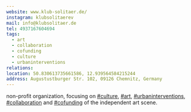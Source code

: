```yaml
---
website: www.klub-solitaer.de/
instagram: klubsolitaerev
mail: info@klubsolitaer.de
tel: 4937167604694
tags:
  - art
  - collaboration
  - cofunding
  - culture
  - urbaninterventions
relations: 
location: 50.830613735661586, 12.939564584215244
address: Augustustburger Str. 102, 09126 Chemnitz, Germany
---
```

 non-profit organization, focusing on [#culture](https://www.instagram.com/explore/tags/culture/), [#art](https://www.instagram.com/explore/tags/art/), [#urbaninterventions](https://www.instagram.com/explore/tags/urbaninterventions/), [#collaboration](https://www.instagram.com/explore/tags/collaboration/) and [#cofunding](https://www.instagram.com/explore/tags/cofunding/) of the independent art scene.